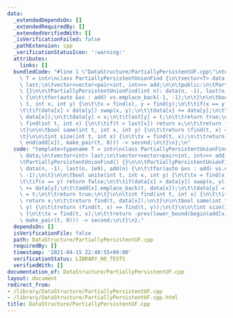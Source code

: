 ```yaml
---
data:
  _extendedDependsOn: []
  _extendedRequiredBy: []
  _extendedVerifiedWith: []
  _isVerificationFailed: false
  _pathExtension: cpp
  _verificationStatusIcon: ':warning:'
  attributes:
    links: []
  bundledCode: "#line 1 \"DataStructure/PartiallyPersistentUF.cpp\"\ntemplate<typename\
    \ T = int>\nclass PartiallyPersistentUnionFind {\n\tvector<T> data;\n\tvector<int>\
    \ last;\n\tvector<vector<pair<int, int>>> add;\n\n\tpublic:\n\tPartiallyPersistentUnionFind()\
    \ {}\n\n\tPartiallyPersistentUnionFind(int n): data(n, -1), last(n, 1e9), add(n)\
    \ {\n\t\tfor(auto &vs : add) vs.emplace_back(-1, -1);\n\t}\n\n\tbool unite(int\
    \ t, int x, int y) {\n\t\tx = find(x), y = find(y);\n\t\tif(x == y) return false;\n\
    \t\tif(data[x] > data[y]) swap(x, y);\n\t\tdata[x] += data[y];\n\t\tadd[x].emplace_back(t,\
    \ data[x]);\n\t\tdata[y] = x;\n\t\tlast[y] = t;\n\t\treturn true;\n\t}\n\n\tint\
    \ find(int t, int x) {\n\t\tif(t < last[x]) return x;\n\t\treturn find(t, data[x]);\n\
    \t}\n\n\tbool same(int t, int x, int y) {\n\t\treturn (find(t, x) == find(t, y));\n\
    \t}\n\n\tint size(int t, int x) {\n\t\tx = find(t, x);\n\t\treturn -prev(lower_bound(begin(add[x]),\
    \ end(add[x]), make_pair(t, 0))) -> second;\n\t}\n};\n"
  code: "template<typename T = int>\nclass PartiallyPersistentUnionFind {\n\tvector<T>\
    \ data;\n\tvector<int> last;\n\tvector<vector<pair<int, int>>> add;\n\n\tpublic:\n\
    \tPartiallyPersistentUnionFind() {}\n\n\tPartiallyPersistentUnionFind(int n):\
    \ data(n, -1), last(n, 1e9), add(n) {\n\t\tfor(auto &vs : add) vs.emplace_back(-1,\
    \ -1);\n\t}\n\n\tbool unite(int t, int x, int y) {\n\t\tx = find(x), y = find(y);\n\
    \t\tif(x == y) return false;\n\t\tif(data[x] > data[y]) swap(x, y);\n\t\tdata[x]\
    \ += data[y];\n\t\tadd[x].emplace_back(t, data[x]);\n\t\tdata[y] = x;\n\t\tlast[y]\
    \ = t;\n\t\treturn true;\n\t}\n\n\tint find(int t, int x) {\n\t\tif(t < last[x])\
    \ return x;\n\t\treturn find(t, data[x]);\n\t}\n\n\tbool same(int t, int x, int\
    \ y) {\n\t\treturn (find(t, x) == find(t, y));\n\t}\n\n\tint size(int t, int x)\
    \ {\n\t\tx = find(t, x);\n\t\treturn -prev(lower_bound(begin(add[x]), end(add[x]),\
    \ make_pair(t, 0))) -> second;\n\t}\n};"
  dependsOn: []
  isVerificationFile: false
  path: DataStructure/PartiallyPersistentUF.cpp
  requiredBy: []
  timestamp: '2021-04-15 22:40:55+09:00'
  verificationStatus: LIBRARY_NO_TESTS
  verifiedWith: []
documentation_of: DataStructure/PartiallyPersistentUF.cpp
layout: document
redirect_from:
- /library/DataStructure/PartiallyPersistentUF.cpp
- /library/DataStructure/PartiallyPersistentUF.cpp.html
title: DataStructure/PartiallyPersistentUF.cpp
---
```


